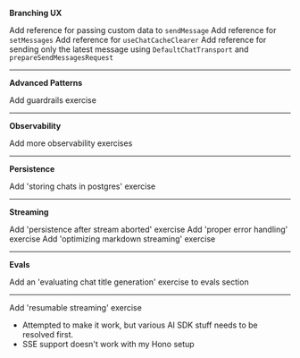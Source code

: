 **Branching UX**

Add reference for passing custom data to `sendMessage`
Add reference for `setMessages`
Add reference for `useChatCacheClearer`
Add reference for sending only the latest message using `DefaultChatTransport` and `prepareSendMessagesRequest`

---

**Advanced Patterns**

Add guardrails exercise

---

**Observability**

Add more observability exercises

---

**Persistence**

Add 'storing chats in postgres' exercise

---

**Streaming**

Add 'persistence after stream aborted' exercise
Add 'proper error handling' exercise
Add 'optimizing markdown streaming' exercise

---

**Evals**

Add an 'evaluating chat title generation' exercise to evals section

---

Add 'resumable streaming' exercise

- Attempted to make it work, but various AI SDK stuff needs to be resolved first.
- SSE support doesn't work with my Hono setup
